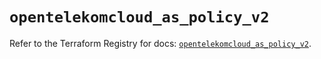 # `opentelekomcloud_as_policy_v2`

Refer to the Terraform Registry for docs: [`opentelekomcloud_as_policy_v2`](https://registry.terraform.io/providers/opentelekomcloud/opentelekomcloud/1.36.27/docs/resources/as_policy_v2).
